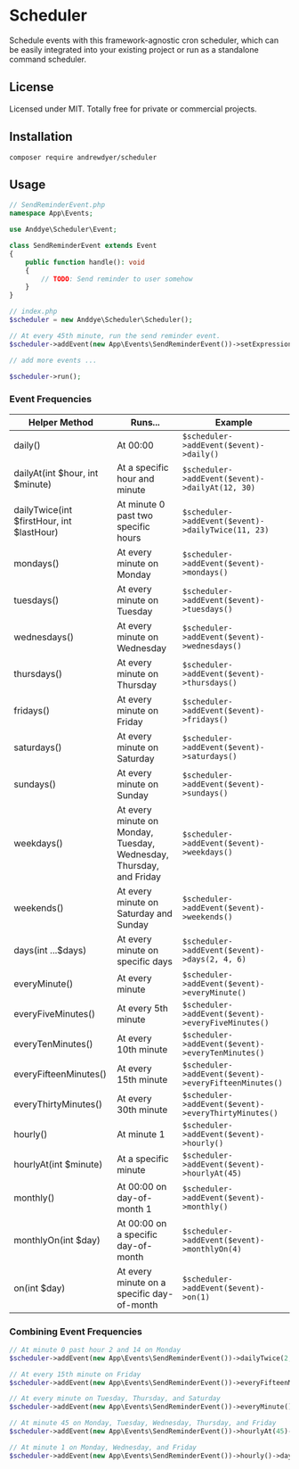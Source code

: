 # Scheduler
Schedule events with this framework-agnostic cron scheduler, which can be easily integrated into your existing project or run as a standalone command scheduler.

## License
Licensed under MIT. Totally free for private or commercial projects.

## Installation
```text
composer require andrewdyer/scheduler
```

## Usage
```php
// SendReminderEvent.php
namespace App\Events;

use Anddye\Scheduler\Event;

class SendReminderEvent extends Event
{
    public function handle(): void
    {
        // TODO: Send reminder to user somehow
    }
}
```

```php
// index.php
$scheduler = new Anddye\Scheduler\Scheduler();

// At every 45th minute, run the send reminder event.
$scheduler->addEvent(new App\Events\SendReminderEvent())->setExpression('*/45 * * * *');

// add more events ...

$scheduler->run();
```

### Event Frequencies
| Helper Method | Runs... | Example |
| --- | --- | --- |
| daily()| At 00:00 | `$scheduler->addEvent($event)->daily()` |
| dailyAt(int $hour, int $minute)| At a specific hour and minute | `$scheduler->addEvent($event)->dailyAt(12, 30)` |
| dailyTwice(int $firstHour, int $lastHour) | At minute 0 past two specific hours | `$scheduler->addEvent($event)->dailyTwice(11, 23)` |
| mondays() | At every minute on Monday | `$scheduler->addEvent($event)->mondays()` |
| tuesdays() | At every minute on Tuesday | `$scheduler->addEvent($event)->tuesdays()` |
| wednesdays() | At every minute on Wednesday | `$scheduler->addEvent($event)->wednesdays()` |
| thursdays() | At every minute on Thursday | `$scheduler->addEvent($event)->thursdays()` |
| fridays() | At every minute on Friday | `$scheduler->addEvent($event)->fridays()` |
| saturdays() | At every minute on Saturday | `$scheduler->addEvent($event)->saturdays()` |
| sundays() | At every minute on Sunday | `$scheduler->addEvent($event)->sundays()` |
| weekdays() | At every minute on Monday, Tuesday, Wednesday, Thursday, and Friday | `$scheduler->addEvent($event)->weekdays()` |
| weekends() | At every minute on Saturday and Sunday | `$scheduler->addEvent($event)->weekends()` |
| days(int ...$days) | At every minute on specific days | `$scheduler->addEvent($event)->days(2, 4, 6)` |
| everyMinute() | At every minute | `$scheduler->addEvent($event)->everyMinute()` |
| everyFiveMinutes() | At every 5th minute | `$scheduler->addEvent($event)->everyFiveMinutes()` |
| everyTenMinutes() | At every 10th minute| `$scheduler->addEvent($event)->everyTenMinutes()` |
| everyFifteenMinutes() | At every 15th minute | `$scheduler->addEvent($event)->everyFifteenMinutes()` |
| everyThirtyMinutes() | At every 30th minute | `$scheduler->addEvent($event)->everyThirtyMinutes()` |
| hourly() | At minute 1 | `$scheduler->addEvent($event)->hourly()` |
| hourlyAt(int $minute) | At a specific minute | `$scheduler->addEvent($event)->hourlyAt(45)` |
| monthly() | At 00:00 on day-of-month 1 | `$scheduler->addEvent($event)->monthly()` |
| monthlyOn(int $day) | At 00:00 on a specific day-of-month | `$scheduler->addEvent($event)->monthlyOn(4)` |
| on(int $day) | At every minute on a specific day-of-month | `$scheduler->addEvent($event)->on(1)` |

### Combining Event Frequencies
```php
// At minute 0 past hour 2 and 14 on Monday
$scheduler->addEvent(new App\Events\SendReminderEvent())->dailyTwice(2, 14)->mondays();
```

```php
// At every 15th minute on Friday
$scheduler->addEvent(new App\Events\SendReminderEvent())->everyFifteenMinutes()->fridays();
```

```php
// At every minute on Tuesday, Thursday, and Saturday
$scheduler->addEvent(new App\Events\SendReminderEvent())->everyMinute()->days(2, 4, 6);
```

```php
// At minute 45 on Monday, Tuesday, Wednesday, Thursday, and Friday
$scheduler->addEvent(new App\Events\SendReminderEvent())->hourlyAt(45)->weekdays();
```

```php
// At minute 1 on Monday, Wednesday, and Friday
$scheduler->addEvent(new App\Events\SendReminderEvent())->hourly()->days(1,3,5);
```
